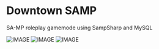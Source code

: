 # Downtown SAMP
SA-MP roleplay gamemode using SampSharp and MySQL

![IMAGE](https://img.shields.io/badge/C%23-.NET-blue) ![IMAGE](https://img.shields.io/badge/.NET-Core-blue) ![IMAGE](https://img.shields.io/badge/Samp-Sharp-success)
